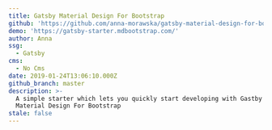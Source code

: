 ```yaml
---
title: Gatsby Material Design For Bootstrap
github: 'https://github.com/anna-morawska/gatsby-material-design-for-bootstrap'
demo: 'https://gatsby-starter.mdbootstrap.com/'
author: Anna
ssg:
  - Gatsby
cms:
  - No Cms
date: 2019-01-24T13:06:10.000Z
github_branch: master
description: >-
  A simple starter which lets you quickly start developing with Gastby and
  Material Design For Bootstrap
stale: false
---
```

